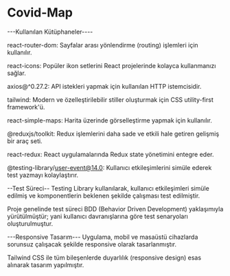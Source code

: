 # Covid-Map
---Kullanılan Kütüphaneler----

react-router-dom: Sayfalar arası yönlendirme (routing) işlemleri için kullanılır.

react-icons: Popüler ikon setlerini React projelerinde kolayca kullanmanızı sağlar.

axios@^0.27.2: API istekleri yapmak için kullanılan HTTP istemcisidir.

tailwind: Modern ve özelleştirilebilir stiller oluşturmak için CSS utility-first framework'ü.

react-simple-maps: Harita üzerinde görselleştirme yapmak için kullanılır.

@reduxjs/toolkit: Redux işlemlerini daha sade ve etkili hale getiren gelişmiş bir araç seti.

react-redux: React uygulamalarında Redux state yönetimini entegre eder.

@testing-library/user-event@14.0: Kullanıcı etkileşimlerini simüle ederek test yazmayı kolaylaştırır.

--Test Süreci--
Testing Library kullanılarak, kullanıcı etkileşimleri simüle edilmiş ve komponentlerin beklenen şekilde çalışması test edilmiştir.

Proje genelinde test süreci BDD (Behavior Driven Development) yaklaşımıyla yürütülmüştür; yani kullanıcı davranışlarına göre test senaryoları oluşturulmuştur.

---Responsive Tasarım---
Uygulama, mobil ve masaüstü cihazlarda sorunsuz çalışacak şekilde responsive olarak tasarlanmıştır.

Tailwind CSS ile tüm bileşenlerde duyarlılık (responsive design) esas alınarak tasarım yapılmıştır.
